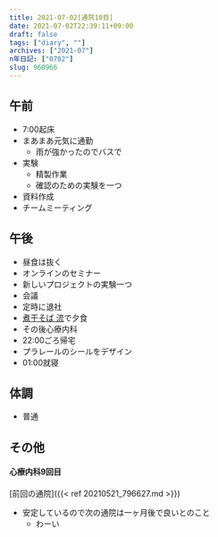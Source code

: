 ```yaml
---
title: 2021-07-02[通院10目] 
date: 2021-07-02T22:39:11+09:00
draft: false
tags: ["diary", ""]
archives: ["2021-07"]
n年日記: ["0702"]
slug: 960966
---
```

## 午前
- 7:00起床
- まあまあ元気に通勤
  - 雨が強かったのでバスで
- 実験
  - 精製作業
  - 確認のための実験を一つ
- 資料作成
- チームミーティング
## 午後
- 昼食は抜く
- オンラインのセミナー
- 新しいプロジェクトの実験一つ
- 会議
- 定時に退社
- [煮干そば 流](https://twitter.com/nibo_suke)で夕食
- その後心療内科
- 22:00ごろ帰宅
- プラレールのシールをデザイン
- 01:00就寝
## 体調
- 普通
## その他
#### 心療内科9回目  
[前回の通院]({{< ref 20210521_796627.md >}})
- 安定しているので次の通院は一ヶ月後で良いとのこと
  - わーい